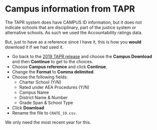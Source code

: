 # Campus information from TAPR

The TAPR system does have CAMPUS ID information, but it does not indicate schools that are disciplinary, part of the justice system or alternative schools. As such we used the Accountability ratings data.

But, just to have as a reference since I have it, this is how you **would** download it if we had used it.

- Go back to the [2019 TAPR release](https://rptsvr1.tea.texas.gov/perfreport/tapr/2019/xplore/DownloadSelData.html) and choose the **Campus Download** and then **Continue** to get to the choices.
- Choose **Campus reference** and click **Continue**.
- Change the **Format** to **Comma delimited**.
- Choose the following fields:
  - Charter School (Y/N)
  - Rated under AEA Procedures (Y/N)
  - Campus Name
  - District Name & Number
  - Grade Span & School Type
- Click **Download**
- Rename the file to `CRATE_19.csv`.

We only need the most recent year for this.
